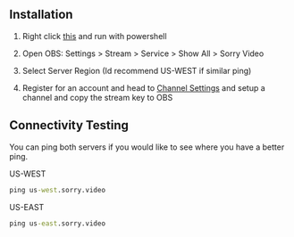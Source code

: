 ## Installation

1) Right click [this](https://www.dropbox.com/s/3aw0wpm9gie0nt7/sorry.ps1?dl=1) and run with powershell

2) Open OBS: Settings > Stream > Service > Show All > Sorry Video

3) Select Server Region (Id recommend US-WEST if similar ping)

4) Register for an account and head to [Channel Settings](https://sorry.video/users/settings/stream) and setup a channel and copy the stream key to OBS

## Connectivity Testing

You can ping both servers if you would like to see where you have a better ping.

US-WEST

```cmd
ping us-west.sorry.video
```

US-EAST

```cmd
ping us-east.sorry.video
```
